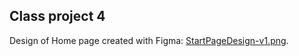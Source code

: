 ## Class project 4

Design of Home page created with Figma: [StartPageDesign-v1.png](StartPageDesign-v1.png).

